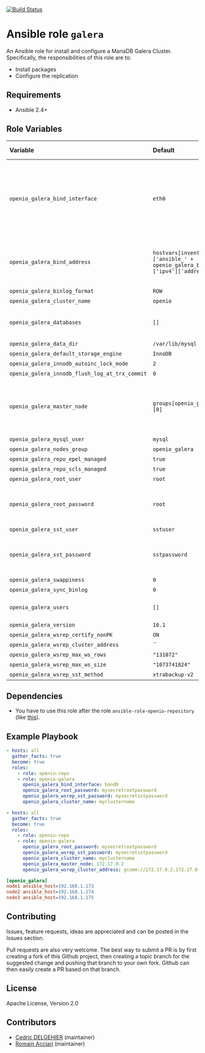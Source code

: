 
[![Build Status](https://travis-ci.org/open-io/ansible-role-openio-galera.svg?branch=master)](https://travis-ci.org/open-io/ansible-role-openio-galera)
# Ansible role `galera`

An Ansible role for install and configure a MariaDB Galera Cluster. Specifically, the responsibilities of this role are to:

- Install packages
- Configure the replication

## Requirements

- Ansible 2.4+

## Role Variables


| Variable   | Default | Comments (type)  |
| :---       | :---    | :---             |
| `openio_galera_bind_interface` | `eth0` | By default, the role retrieves IP addresses from the nodes group from the default network interface. |
| `openio_galera_bind_address` | `hostvars[inventory_hostname]['ansible_' + openio_galera_bind_interface]['ipv4']['address']` | Overrides the IP address used to setup the cluster. |
| `openio_galera_binlog_format` | `ROW` | ... |
| `openio_galera_cluster_name` | `openio` | ... |
| `openio_galera_databases` | `[]` | Creates databases for your cluster. |
| `openio_galera_data_dir` | `/var/lib/mysql` | ... |
| `openio_galera_default_storage_engine` | `InnoDB` | ... |
| `openio_galera_innodb_autoinc_lock_mode` | `2` | ... |
| `openio_galera_innodb_flush_log_at_trx_commit` | `0` | ... |
| `openio_galera_master_node` | `groups[openio_galera_nodes_group][0]` | By default, the master node is the first node defined in the nodes group. |
| `openio_galera_mysql_user` | `mysql` | ... |
| `openio_galera_nodes_group` | `openio_galera` | ... |
| `openio_galera_repo_epel_managed` | `true` | ... |
| `openio_galera_repo_scls_managed` | `true` | ... |
| `openio_galera_root_user` | `root` | ... |
| `openio_galera_root_password` | `root` | Required. Please change the default root password. |
| `openio_galera_sst_user` | `sstuser` | ... |
| `openio_galera_sst_password` | `sstpassword` | Required. Please change the default sstpassword. |
| `openio_galera_swappiness` | `0` | ... |
| `openio_galera_sync_binlog` | `0` | ... |
| `openio_galera_users` | `[]` | Creates users for your cluster. |
| `openio_galera_version` | `10.1` | ... |
| `openio_galera_wsrep_certify_nonPK` | `ON` | ... |
| `openio_galera_wsrep_cluster_address` | `` | ... |
| `openio_galera_wsrep_max_ws_rows` | `"131072"` | ... |
| `openio_galera_wsrep_max_ws_size` | `"1073741824"` | ... |
| `openio_galera_wsrep_sst_method` | `xtrabackup-v2` | ... |

## Dependencies

- You have to use this role after the role `ansible-role-openio-repository` (like [this](https://github.com/open-io/ansible-role-openio-gridinit/blob/docker-tests/test.yml#L7)).

## Example Playbook

```yaml
- hosts: all
  gather_facts: true
  become: true
  roles:
    - role: openio-repo
    - role: openio-galera
      openio_galera_bind_interface: bond0
      openio_galera_root_password: mysecretrootpassword
      openio_galera_wsrep_sst_password: mysecretsstpassword
      openio_galera_cluster_name: myclustername
```

```yaml
- hosts: all
  gather_facts: true
  become: true
  roles:
    - role: openio-repo
    - role: openio-galera
      openio_galera_root_password: mysecretrootpassword
      openio_galera_wsrep_sst_password: mysecretsstpassword
      openio_galera_cluster_name: myclustername
      openio_galera_master_node: 172.17.0.2
      openio_galera_wsrep_cluster_address: gcomm://172.17.0.2,172.17.0.3,172.17.0.4

```


```ini
[openio_galera]
node1 ansible_host=192.168.1.173
node2 ansible_host=192.168.1.174
node3 ansible_host=192.168.1.175
```

## Contributing

Issues, feature requests, ideas are appreciated and can be posted in the Issues section.

Pull requests are also very welcome.
The best way to submit a PR is by first creating a fork of this Github project, then creating a topic branch for the suggested change and pushing that branch to your own fork.
Github can then easily create a PR based on that branch.

## License

Apache License, Version 2.0

## Contributors

- [Cedric DELGEHIER](https://github.com/cdelgehier/) (maintainer)
- [Romain Acciari](https://github.com/racciari/) (maintainer)
